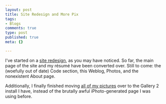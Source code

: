 ```yaml
--- 
layout: post
title: Site Redesign and More Pix
tags: 
- Blogs
comments: true
type: post
published: true
meta: {}

---
```

I've started on a <a href="http://www.brethorsting.com">site redesign</a>, as you may have noticed. So far, the main page of the site and my r&#233;sum&#233; have been converted over. Still to come: the (woefully out of date) Code section, this Weblog, Photos, and the nonexistent About page.

  Additionally, I finally finished moving <a href="http://www.brethorsting.com/gallery">all of my pictures</a> over to the Gallery 2 install I have, instead of the brutally awful iPhoto-generated page I was using before.

